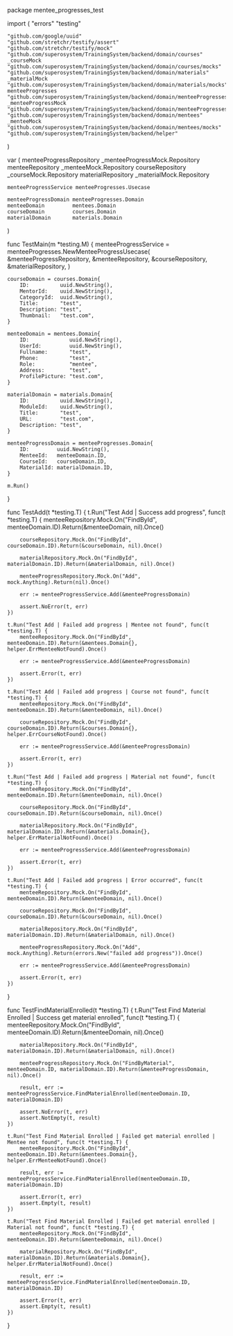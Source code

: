 package mentee_progresses_test

import (
	"errors"
	"testing"

	"github.com/google/uuid"
	"github.com/stretchr/testify/assert"
	"github.com/stretchr/testify/mock"
	"github.com/superosystem/TrainingSystem/backend/domain/courses"
	_courseMock "github.com/superosystem/TrainingSystem/backend/domain/courses/mocks"
	"github.com/superosystem/TrainingSystem/backend/domain/materials"
	_materialMock "github.com/superosystem/TrainingSystem/backend/domain/materials/mocks"
	menteeProgresses "github.com/superosystem/TrainingSystem/backend/domain/menteeProgresses"
	_menteeProgressMock "github.com/superosystem/TrainingSystem/backend/domain/menteeProgresses/mocks"
	"github.com/superosystem/TrainingSystem/backend/domain/mentees"
	_menteeMock "github.com/superosystem/TrainingSystem/backend/domain/mentees/mocks"
	"github.com/superosystem/TrainingSystem/backend/helper"
)

var (
	menteeProgressRepository _menteeProgressMock.Repository
	menteeRepository         _menteeMock.Repository
	courseRepository         _courseMock.Repository
	materialRepository       _materialMock.Repository

	menteeProgressService menteeProgresses.Usecase

	menteeProgressDomain menteeProgresses.Domain
	menteeDomain         mentees.Domain
	courseDomain         courses.Domain
	materialDomain       materials.Domain
)

func TestMain(m *testing.M) {
	menteeProgressService = menteeProgresses.NewMenteeProgressUsecase(
		&menteeProgressRepository,
		&menteeRepository,
		&courseRepository,
		&materialRepository,
	)

	courseDomain = courses.Domain{
		ID:          uuid.NewString(),
		MentorId:    uuid.NewString(),
		CategoryId:  uuid.NewString(),
		Title:       "test",
		Description: "test",
		Thumbnail:   "test.com",
	}

	menteeDomain = mentees.Domain{
		ID:             uuid.NewString(),
		UserId:         uuid.NewString(),
		Fullname:       "test",
		Phone:          "test",
		Role:           "mentee",
		Address:        "test",
		ProfilePicture: "test.com",
	}

	materialDomain = materials.Domain{
		ID:          uuid.NewString(),
		ModuleId:    uuid.NewString(),
		Title:       "test",
		URL:         "test.com",
		Description: "test",
	}

	menteeProgressDomain = menteeProgresses.Domain{
		ID:         uuid.NewString(),
		MenteeId:   menteeDomain.ID,
		CourseId:   courseDomain.ID,
		MaterialId: materialDomain.ID,
	}

	m.Run()
}

func TestAdd(t *testing.T) {
	t.Run("Test Add | Success add progress", func(t *testing.T) {
		menteeRepository.Mock.On("FindById", menteeDomain.ID).Return(&menteeDomain, nil).Once()

		courseRepository.Mock.On("FindById", courseDomain.ID).Return(&courseDomain, nil).Once()

		materialRepository.Mock.On("FindById", materialDomain.ID).Return(&materialDomain, nil).Once()

		menteeProgressRepository.Mock.On("Add", mock.Anything).Return(nil).Once()

		err := menteeProgressService.Add(&menteeProgressDomain)

		assert.NoError(t, err)
	})

	t.Run("Test Add | Failed add progress | Mentee not found", func(t *testing.T) {
		menteeRepository.Mock.On("FindById", menteeDomain.ID).Return(&mentees.Domain{}, helper.ErrMenteeNotFound).Once()

		err := menteeProgressService.Add(&menteeProgressDomain)

		assert.Error(t, err)
	})

	t.Run("Test Add | Failed add progress | Course not found", func(t *testing.T) {
		menteeRepository.Mock.On("FindById", menteeDomain.ID).Return(&menteeDomain, nil).Once()

		courseRepository.Mock.On("FindById", courseDomain.ID).Return(&courses.Domain{}, helper.ErrCourseNotFound).Once()

		err := menteeProgressService.Add(&menteeProgressDomain)

		assert.Error(t, err)
	})

	t.Run("Test Add | Failed add progress | Material not found", func(t *testing.T) {
		menteeRepository.Mock.On("FindById", menteeDomain.ID).Return(&menteeDomain, nil).Once()

		courseRepository.Mock.On("FindById", courseDomain.ID).Return(&courseDomain, nil).Once()

		materialRepository.Mock.On("FindById", materialDomain.ID).Return(&materials.Domain{}, helper.ErrMaterialNotFound).Once()

		err := menteeProgressService.Add(&menteeProgressDomain)

		assert.Error(t, err)
	})

	t.Run("Test Add | Failed add progress | Error occurred", func(t *testing.T) {
		menteeRepository.Mock.On("FindById", menteeDomain.ID).Return(&menteeDomain, nil).Once()

		courseRepository.Mock.On("FindById", courseDomain.ID).Return(&courseDomain, nil).Once()

		materialRepository.Mock.On("FindById", materialDomain.ID).Return(&materialDomain, nil).Once()

		menteeProgressRepository.Mock.On("Add", mock.Anything).Return(errors.New("failed add progress")).Once()

		err := menteeProgressService.Add(&menteeProgressDomain)

		assert.Error(t, err)
	})
}

func TestFindMaterialEnrolled(t *testing.T) {
	t.Run("Test Find Material Enrolled | Success get material enrolled", func(t *testing.T) {
		menteeRepository.Mock.On("FindById", menteeDomain.ID).Return(&menteeDomain, nil).Once()

		materialRepository.Mock.On("FindById", materialDomain.ID).Return(&materialDomain, nil).Once()

		menteeProgressRepository.Mock.On("FindByMaterial", menteeDomain.ID, materialDomain.ID).Return(&menteeProgressDomain, nil).Once()

		result, err := menteeProgressService.FindMaterialEnrolled(menteeDomain.ID, materialDomain.ID)

		assert.NoError(t, err)
		assert.NotEmpty(t, result)
	})

	t.Run("Test Find Material Enrolled | Failed get material enrolled | Mentee not found", func(t *testing.T) {
		menteeRepository.Mock.On("FindById", menteeDomain.ID).Return(&mentees.Domain{}, helper.ErrMenteeNotFound).Once()

		result, err := menteeProgressService.FindMaterialEnrolled(menteeDomain.ID, materialDomain.ID)

		assert.Error(t, err)
		assert.Empty(t, result)
	})

	t.Run("Test Find Material Enrolled | Failed get material enrolled | Material not found", func(t *testing.T) {
		menteeRepository.Mock.On("FindById", menteeDomain.ID).Return(&menteeDomain, nil).Once()

		materialRepository.Mock.On("FindById", materialDomain.ID).Return(&materials.Domain{}, helper.ErrMaterialNotFound).Once()

		result, err := menteeProgressService.FindMaterialEnrolled(menteeDomain.ID, materialDomain.ID)

		assert.Error(t, err)
		assert.Empty(t, result)
	})
}
